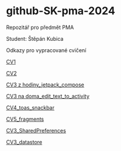 # github-SK-pma-2024
Repozitář pro předmět PMA

Student: Štěpán Kubica

Odkazy pro vypracované cvičení

[CV1](https://github.com/Bookworm-afk/github-SK-pma-2024/tree/CV1)

[CV2](https://github.com/Bookworm-afk/github-SK-pma-2024/tree/CV2)

[CV3 z hodiny_jetpack_compose](https://github.com/Bookworm-afk/github-SK-pma-2024/tree/CV3_hodina)

[CV3 na doma_edit_text_to_activity](https://github.com/Bookworm-afk/github-SK-pma-2024/tree/CV3_na_doma)

[CV4_toas_snackbar]()

[CV5_fragments]()

[CV3_SharedPreferences]()

[CV3_datastore]()
